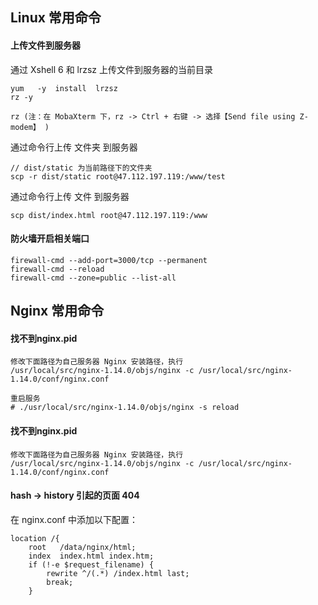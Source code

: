 ## Linux 常用命令
#### 上传文件到服务器
通过 Xshell 6 和 lrzsz 上传文件到服务器的当前目录
```
yum   -y  install  lrzsz
rz -y

rz (注：在 MobaXterm 下，rz -> Ctrl + 右键 -> 选择【Send file using Z-modem】 )
```

通过命令行上传 文件夹 到服务器
```
// dist/static 为当前路径下的文件夹
scp -r dist/static root@47.112.197.119:/www/test
```

通过命令行上传 文件 到服务器
```
scp dist/index.html root@47.112.197.119:/www
```
#### 防火墙开启相关端口
```
firewall-cmd --add-port=3000/tcp --permanent
firewall-cmd --reload
firewall-cmd --zone=public --list-all
```


## Nginx 常用命令
#### 找不到nginx.pid
```
修改下面路径为自己服务器 Nginx 安装路径，执行
/usr/local/src/nginx-1.14.0/objs/nginx -c /usr/local/src/nginx-1.14.0/conf/nginx.conf
```

```
重启服务
# ./usr/local/src/nginx-1.14.0/objs/nginx -s reload
```

#### 找不到nginx.pid
```
修改下面路径为自己服务器 Nginx 安装路径，执行
/usr/local/src/nginx-1.14.0/objs/nginx -c /usr/local/src/nginx-1.14.0/conf/nginx.conf
```
#### hash -> history 引起的页面 404
在 nginx.conf 中添加以下配置：
```
location /{
    root   /data/nginx/html;
    index  index.html index.htm;
    if (!-e $request_filename) {
        rewrite ^/(.*) /index.html last;
        break;
    }
```
